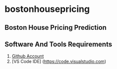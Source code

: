 # bostonhousepricing

## Boston House Pricing Prediction

## Software And Tools Requirements

1. [Github Account](https://github.com)
2. [VS Code IDE] (https://code.visualstudio.com)